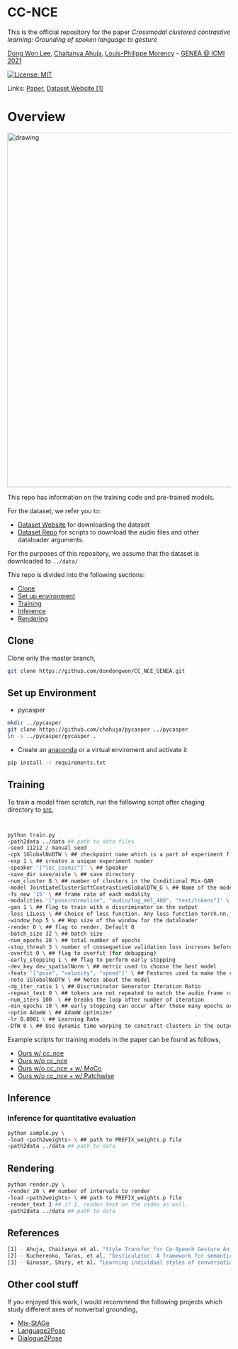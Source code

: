 # CC-NCE

This is the official repository for the paper *Crossmodal clustered contrastive learning: Grounding of spoken language to gesture* 

[Dong Won Lee](http://dongwonl.com), [Chaitanya Ahuja](http://chahuja.com), [Louis-Philippe Morency](https://www.cs.cmu.edu/~morency/) - [GENEA @ ICMI 2021](https://genea-workshop.github.io/2021/)

[![License: MIT](https://img.shields.io/badge/License-MIT-yellow.svg)](https://opensource.org/licenses/MIT)

Links: [Paper](https://openreview.net/pdf?id=o8CpxaBurZQ), [Dataset Website [1]](http://chahuja.com/pats)

<!-- Bibtex:

```sh
@inproceedings{ahuja2020no,
  title={No Gestures Left Behind: Learning Relationships between Spoken Language and Freeform Gestures},
  author={Ahuja, Chaitanya and Lee, Dong Won and Ishii, Ryo and Morency, Louis-Philippe},
  booktitle={Proceedings of the 2020 Conference on Empirical Methods in Natural Language Processing: Findings},
  pages={1884--1895},
  year={2020}
}
``` -->

# Overview

<img src="overview.png" alt="drawing" width="800"/>

This repo has information on the training code and pre-trained models. 

For the dataset, we refer you to:
* [Dataset Website](http://chahuja.com/pats) for downloading the dataset
* [Dataset Repo](https://github.com/chahuja/pats) for scripts to download the audio files and other dataloader arguments. 

For the purposes of this repository, we assume that the dataset is downloaded to `../data/`

This repo is divided into the following sections:

* [Clone](#clone)
* [Set up environment](#set-up-environment)
* [Training](#training)
* [Inference](#inference)
* [Rendering](#rendering)

## Clone
Clone only the master branch,

```sh
git clone https://github.com/dondongwon/CC_NCE_GENEA.git
```

## Set up Environment
* pycasper

```sh
mkdir ../pycasper
git clone https://github.com/chahuja/pycasper ../pycasper
ln -s ../pycasper/pycasper .
```

* Create an [anaconda](https://www.anaconda.com/) or a virtual enviroment and activate it

```sh
pip install -r requirements.txt
```

## Training
To train a model from scratch, run the following script after chaging directory to [src](src/),

```sh


python train.py 
-path2data ../data ## path to data files
-seed 11212 / manual seed
-cpk 1GlobalNoDTW \ ## checkpoint name which is a part of experiment file PREFIX
-exp 1 \ ## creates a unique experiment number
-speaker '["lec_cosmic"]' \ ## Speaker
-save_dir save/aisle \ ## save directory
-num_cluster 8 \ ## number of clusters in the Conditional Mix-GAN
-model JointLateClusterSoftContrastiveGlobalDTW_G \ ## Name of the model
-fs_new '15' \ ## frame rate of each modality
-modalities '["pose/normalize", "audio/log_mel_400", "text/tokens"]' \ ## all modalities as a list. output modality first, then input modalities
-gan 1 \ ## Flag to train with a discriminator on the output
-loss L1Loss \ ## Choice of loss function. Any loss function torch.nn.* will work here
-window_hop 5 \ ## Hop size of the window for the dataloader
-render 0 \ ## flag to render. Default 0
-batch_size 32 \ ## batch size
-num_epochs 20 \ ## total number of epochs
-stop_thresh 3 \ number of consequetive validation loss increses before stopping
-overfit 0 \ ## flag to overfit (for debugging)
-early_stopping 1 \ ## flag to perform early stopping 
-dev_key dev_spatialNorm \ ## metric used to choose the best model
-feats '["pose", "velocity", "speed"]' \ ## Festures used to make the clusters
-note 1GlobalNoDTW \ ## Notes about the model
-dg_iter_ratio 1 \ ## Discriminator Generator Iteration Ratio
-repeat_text 0 \ ## tokens are not repeated to match the audio frame rate
-num_iters 100  \ ## breaks the loop after number of iteration
-min_epochs 10 \ ## early stopping can occur after these many epochs occur
-optim AdamW \ ## AdamW optimizer
-lr 0.0001 \ ## Learning Rate
-DTW 0 \ ## Use dynamic time warping to construct clusters in the output space of poses


```

Example scripts for training models in the paper can be found as follows,

- [Ours w/ cc_nce](src/jobs/ours.py)
- [Ours w/o cc_nce](src/jobs/MOCO.py)
- [Ours w/o cc_nce + w/ MoCo](src/jobs/moco.py)
- [Ours w/o cc_nce + w/ Patchwise](src/jobs/patchwise.py) 

## Inference
### Inference for quantitative evaluation

```sh
python sample.py \
-load <path2weights> \ ## path to PREFIX_weights.p file
-path2data ../data ## path to data
```

## Rendering

```sh
python render.py \
-render 20 \ ## number of intervals to render
-load <path2weights> \ ## path to PREFIX_weights.p file
-render_text 1 ## if 1, render text on the video as well.
-path2data ../data ## path to data
```


## References
```sh
[1] - Ahuja, Chaitanya et al. "Style Transfer for Co-Speech Gesture Animation: A Multi-Speaker Conditional Mixture Approach" ECCV 2020.
[2] - Kucherenko, Taras, et al. "Gesticulator: A framework for semantically-aware speech-driven gesture generation." ICMI 2020.
[3] - Ginosar, Shiry, et al. "Learning individual styles of conversational gesture." CVPR 2019.
```

## Other cool stuff
If you enjoyed this work, I would recommend the following projects which study different axes of nonverbal grounding,
- [Mix-StAGe](http://chahuja.com/mix-stage)
- [Language2Pose](http://chahuja.com/language2pose)
- [Dialogue2Pose](https://arxiv.org/pdf/1910.02181.pdf)

